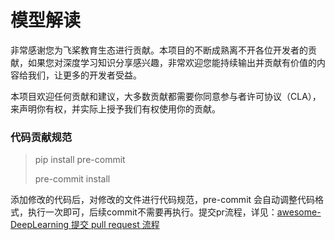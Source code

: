 # 模型解读

非常感谢您为飞桨教育生态进行贡献。本项目的不断成熟离不开各位开发者的贡献，如果您对深度学习知识分享感兴趣，非常欢迎您能持续输出并贡献有价值的内容给我们，让更多的开发者受益。

本项目欢迎任何贡献和建议，大多数贡献都需要你同意参与者许可协议（CLA），来声明你有权，并实际上授予我们有权使用你的贡献。

### 代码贡献规范

> pip install pre-commit
>
> pre-commit install

添加修改的代码后，对修改的文件进行代码规范，pre-commit 会自动调整代码格式，执行一次即可，后续commit不需要再执行。提交pr流程，详见：[awesome-DeepLearning 提交 pull request 流程](../examples/awesome-DeepLearning_pr_procedure.md)